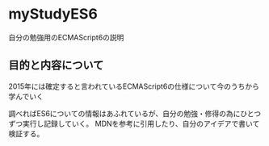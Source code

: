 # myStudyES6
自分の勉強用のECMAScript6の説明

## 目的と内容について
2015年には確定すると言われているECMAScript6の仕様について今のうちから学んでいく

調べればES6についての情報はあふれているが、自分の勉強・修得の為にひとつずつ実行し記録していく。
MDNを参考に引用したり、自分のアイデアで書いて検証する。
